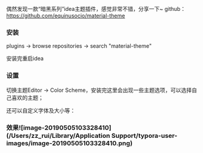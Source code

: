 偶然发现一款“暗黑系列”idea主题插件，感觉非常不错，分享一下~
 github：https://github.com/equinusocio/material-theme

### 安装

plugins -> browse repositories -> search "material-theme"

安装完重启idea

### 设置

切换主题Editor -> Color Scheme，安装完这里会出现一些主题选项，可以选择自己喜欢的主题；



还可以自定义字体及大小等：



### 效果![image-20190505103328410](/Users/zz_rui/Library/Application Support/typora-user-images/image-20190505103328410.png)

